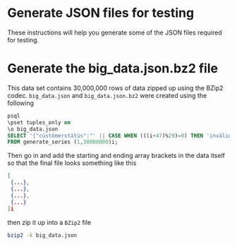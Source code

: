 # Generate JSON files for testing

These instructions will help you generate some of the JSON files required for testing. 

# Generate the big_data.json.bz2 file

This data set contains 30,000,000 rows of data zipped up using the BZip2 codec.
`big_data.json` and `big_data.json.bz2` were created using the following

```sql
psql
\pset tuples_only on
\o big_data.json
SELECT '{"cüstömerstätüs":"' || CASE WHEN (((i+47)%29)=0) THEN 'invälid' ELSE 'välid' END || '","name": "äää", "year": "20' || (i%89+10)::text || '", "address": "söme city", "zip": "' || (i%1000 + 90000)::text || '" },'
FROM generate_series (1,30000000)i;
```

Then go in and add the starting and ending array brackets in the data itself so that the final file looks something like this

```json
[
 {...},
 {...},
 {...},
 {...}
]i
```

then zip it up into a `BZip2` file

```sh
bzip2 -k big_data.json
```
